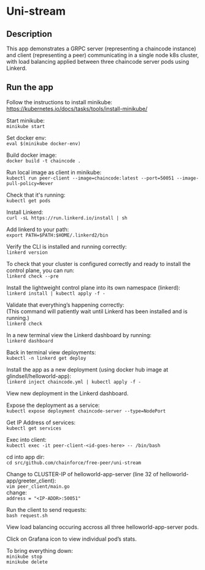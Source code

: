 # Uni-stream
## Description  
This app demonstrates a GRPC server (representing a chaincode instance) and client (representing a peer) communicating in a single node k8s cluster, with load balancing applied between three chaincode server pods using Linkerd.

## Run the app
Follow the instructions to install minikube:  
https://kubernetes.io/docs/tasks/tools/install-minikube/

Start minikube:  
```minikube start```

Set docker env:  
```eval $(minikube docker-env)```

Build docker image:  
```docker build -t chaincode .```

Run local image as client in minikube:  
```kubectl run peer-client --image=chaincode:latest --port=50051 --image-pull-policy=Never```

Check that it's running:  
```kubectl get pods```

Install Linkerd:  
```curl -sL https://run.linkerd.io/install | sh```

Add linkerd to your path:  
```export PATH=$PATH:$HOME/.linkerd2/bin```

Verify the CLI is installed and running correctly:  
```linkerd version```

To check that your cluster is configured correctly and ready to install the control plane, you can run:  
```linkerd check --pre```

Install the lightweight control plane into its own namespace (linkerd):  
```linkerd install | kubectl apply -f -```

Validate that everything’s happening correctly:  
(This command will patiently wait until Linkerd has been installed and is running.)  
```linkerd check```

In a new terminal view the Linkerd dashboard by running:  
```linkerd dashboard```

Back in terminal view deployments:  
```kubectl -n linkerd get deploy```

Install the app as a new deployment (using docker hub image at glindsell/helloworld-app):  
```linkerd inject chaincode.yml | kubectl apply -f -```

View new deployment in the Linkerd dashboard.  

Expose the deployment as a service:  
```kubectl expose deployment chaincode-server --type=NodePort```

Get IP Address of services:  
```kubectl get services```

Exec into client:  
```kubectl exec -it peer-client-<id-goes-here> -- /bin/bash```

cd into app dir:  
```cd src/github.com/chainforce/free-peer/uni-stream```

Change <IP-ADDR> to CLUSTER-IP of helloworld-app-server (line 32 of helloworld-app/greeter_client):  
```vim peer_client/main.go```  
change:  
```address = "<IP-ADDR>:50051"```

Run the client to send requests:  
```bash request.sh```

View load balancing occuring accross all three helloworld-app-server pods.  

Click on Grafana icon to view individual pod’s stats.  

To bring everything down:  
```minikube stop```  
```minikube delete```
